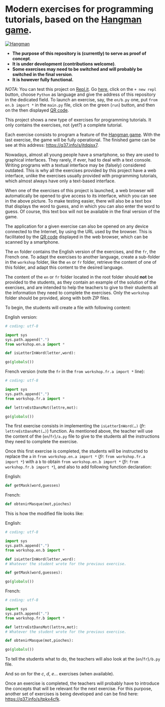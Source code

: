 # Modern exercises for programming tutorials, based on the [Hangman game](https://q37.info/s/gtdtk4hp).

[![Hangman](https://q37.info/s/pnmjfw39)](https://q37.info/s/jtdqjsx7)

- **The purpose of this repository is (currently) to serve as proof of concept**.
- **It is under development (contributions welcome)**.
- **Some exercises may need to be switched and will probably be switched in the final version**.
- **It is however fully functional.**

*NOTA*: You can test this project on [Repl.it](https://q37.info/s/mxmgq3qm). Go [here](https://q37.info/s/srnnb7hj), click on the `+ new repl` button, choose `Python` as language and give the address of this repository in the dedicated field. To launch an exercise, say, the `en/b.py` one, put `from en.b import *` in the `main.py` file, click on the green (`run`) button, and then on the then displayed [QR code](https://q37.info/s/3pktvrj7).

This project shows a new type of exercises for programming tutorials. It only contains the exercises, not (yet?) a complete tutorial.

Each exercise consists to program a feature of the [Hangman game](https://q37.info/s/gtdtk4hp). With the last exercise, the game will be fully operational. The finished game can be see at this address: <https://q37.info/s/jtdqjsx7>.

Nowadays, almost all young people have a smartphone, so they are used to graphical interfaces. They rarely, if ever, had to deal with a text console. Writing programs with a textual interface may be (falsely) considered outdated. This is why all the exercises provided by this project have a web interface, unlike the exercises usually provided with programming tutorials, which almost always have only a text-based interface. 

When one of the exercises of this project is launched, a web browser will automatically be opened to give access to its interface, which you can see in the above picture. To make testing easier, there will also be a text box that displays the word to guess, and in which you can also enter the word to guess. Of course, this text box will not be available in the final version of the game.

The application for a given exercise can also be opened on any device connected to the Internet, by using the URL used by the browser. This is facilitated by the [QR code](https://q37.info/s/3pktvrj7) displayed in the web browser, which can be scanned by a smartphone.

The `en` folder contains the English version of the exercises, and the `fr`, the French one. To adapt the exercises to another language, create a sub-folder in the `workshop` folder, like the `en` or `fr` folder, retrieve the content of one of this folder, and adapt this content to the desired language.

The content of the `en` or `fr` folder located in the root folder should **not** be provided to the students, as they contain an example of the solution of the exercises, and are intended to help the teachers to give to their students all the information they need to complete the exercises. Only the `workshop` folder should be provided, along with both ZIP files.

To begin, the students will create a file with following content:

English version:

```python
# coding: utf-8

import sys
sys.path.append(".")
from workshop.en.a import *

def isLetterInWord(letter,word):

go(globals())

```

French version (note the `fr` in the `from workshop.fr.a import *` line):

```python
# coding: utf-8

import sys
sys.path.append(".")
from workshop.fr.a import *

def lettreEstDansMot(lettre,mot):

go(globals())
```

The first exercise consists in implementing the `isLetterInWord(…)` (*fr*: `lettreEstDansMot(…)`) function. As mentioned above, the teacher will use the content of the (`en`/`fr`)`/a.py` file to give to the students all the instructions they need to complete the exercise.

Once this first exercise is completed, the students will be instructed to replace the `a` in `from workshop.en.a import *` (*fr*: `from workshop.fr.a import *`) with a `b` to obtain `from workshop.en.b import *` (*fr*: `from workshop.fr.b import *`), and also to add following function declaration:

English:

```python
def getMask(word,guesses)
```

French:

```python
def obtenirMasque(mot,pioches)
```

This is how the modified file looks like:

English:

```python
# coding: utf-8

import sys
sys.path.append(".")
from workshop.en.b import *

def isLetterInWord(letter,word):
# Whatever the student wrote for the previous exercise.

def getMask(word,guesses):

go(globals())
```

French:

```python
# coding: utf-8

import sys
sys.path.append(".")
from workshop.fr.b import *

def lettreEstDansMot(lettre,mot):
# Whatever the student wrote for the previous exercise.

def obtenirMasque(mot,pioches):

go(globals())
```

To tell the students what to do, the teachers will also look at the (`en`/`fr`)`/b.py` file.

And so on for the *c*, *d*, *e*… exercises (when available).

Once an exercise is completed, the teachers will probably have to introduce the concepts that will be relevant for the next exercise. For this purpose, another set of exercises is being developed and can be find here: <https://q37.info/s/tpkx4cfk>.
